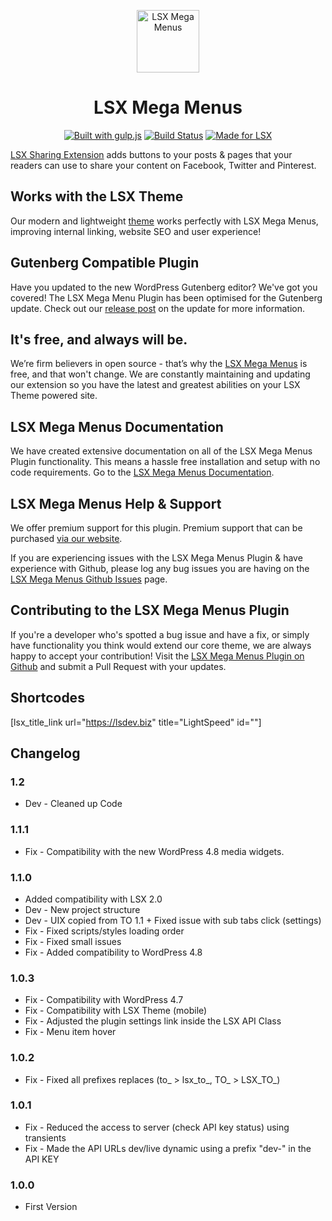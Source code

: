 <p align="center"><a target="_blank" href="https://lsx.lsdev.biz/"><img width="100px;" src="https://lsx.lsdev.biz/wp-content/uploads/2019/03/Mega-Menu.svg" alt="LSX Mega Menus"></a>
</p>
<h1 align="center">LSX Mega Menus</h1>

<p align="center">
    <a href="http://gulpjs.com/"><img src="https://img.shields.io/badge/built%20with-gulp.js-green.svg" alt="Built with gulp.js"></a> 
    <a href="https://travis-ci.org/lightspeeddevelopment/lsx-mega-menus"><img src="https://travis-ci.org/lightspeeddevelopment/lsx-mega-menus.svg?branch=master" alt="Build Status"></a>
    <a href="https://lsx.lsdev.biz/"><img src="https://lsx.lsdev.biz/wp-content/uploads/2019/06/Designed-for-LSX-Theme-blue.png" alt="Made for LSX"></a>
</p>

[LSX Sharing Extension](https://lsx.lsdev.biz/extensions/sharing/) adds buttons to your posts & pages that your readers can use to share your content on Facebook, Twitter and Pinterest.

## Works with the LSX Theme
Our modern and lightweight [theme](https://lsx.lsdev.biz/) works perfectly with LSX Mega Menus, improving internal linking, website SEO and user experience! 

## Gutenberg Compatible Plugin
Have you updated to the new WordPress Gutenberg editor? We've got you covered! The LSX Mega Menu Plugin has been optimised for the Gutenberg update. Check out our [release post](https://lsx.lsdev.biz/lsx-blocks-available-on-wordpress-org/) on the update for more information.

## It's free, and always will be.
We’re firm believers in open source - that’s why the [LSX Mega Menus](https://lsx.lsdev.biz/extensions/mega-menus/) is free, and that won't change. We are constantly maintaining and updating our extension so you have the latest and greatest abilities on your LSX Theme powered site. 

## LSX Mega Menus Documentation

We have created extensive documentation on all of the LSX Mega Menus Plugin functionality. This means a hassle free installation and setup with no code requirements. Go to the [LSX Mega Menus Documentation](https://lsx.lsdev.biz/documentation/lsx-mega-menus/).

## LSX Mega Menus Help & Support

We offer premium support for this plugin. Premium support that can be purchased [via our website](https://www.lsdev.biz/services/support/).

If you are experiencing issues with the LSX Mega Menus Plugin & have experience with Github, please log any bug issues you are having on the [LSX Mega Menus Github Issues](https://github.com/lightspeeddevelopment/lsx-mega-menus/issues/) page.

## Contributing to the LSX Mega Menus Plugin

If you're a developer who's spotted a bug issue and have a fix, or simply have functionality you think would extend our core theme, we are always happy to accept your contribution! Visit the [LSX Mega Menus Plugin on Github](https://github.com/lightspeeddevelopment/lsx-mega-menus) and submit a Pull Request with your updates.

## Shortcodes

[lsx_title_link url="https://lsdev.biz" title="LightSpeed" id=""]

## Changelog

### 1.2
* Dev - Cleaned up Code

### 1.1.1
* Fix - Compatibility with the new WordPress 4.8 media widgets.

### 1.1.0
* Added compatibility with LSX 2.0
* Dev - New project structure
* Dev - UIX copied from TO 1.1 + Fixed issue with sub tabs click (settings)
* Fix - Fixed scripts/styles loading order
* Fix - Fixed small issues
* Fix - Added compatibility to WordPress 4.8

### 1.0.3
* Fix - Compatibility with WordPress 4.7
* Fix - Compatibility with LSX Theme (mobile)
* Fix - Adjusted the plugin settings link inside the LSX API Class
* Fix - Menu item hover

### 1.0.2
* Fix - Fixed all prefixes replaces (to_ > lsx_to_, TO_ > LSX_TO_)

### 1.0.1
* Fix - Reduced the access to server (check API key status) using transients
* Fix - Made the API URLs dev/live dynamic using a prefix "dev-" in the API KEY

### 1.0.0
* First Version
